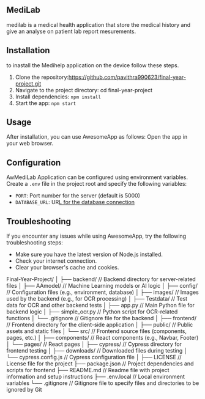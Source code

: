 ## MediLab 
medilab is a medical health application that store the medical history and give an analyse on patient lab report mesurements.  

## Installation
to inastall the Medihelp application on the device follow these steps. 
1. Clone the repository:https://github.com/pavithra990623/final-year-project.git
2. Navigate to the project directory: cd final-year-project
3. Install dependencies: `npm install`
4. Start the app: `npm start`

## Usage
After installation, you can use AwesomeApp as follows:
  Open the app in your web browser.

## Configuration
AwMediLab Application can be configured using environment variables. Create a `.env` file in the project root and specify the following variables:
- `PORT`: Port number for the server (default is 5000)
- `DATABASE_URL`: UR[L for the database connection](https://console.firebase.google.com/project/login-c057b/firestore/databases/-default-/data/~2FAuth~2F0qZXi728tznuf6Vb7zQJ)
  
## Troubleshooting
If you encounter any issues while using AwesomeApp, try the following troubleshooting steps:
- Make sure you have the latest version of Node.js installed.
- Check your internet connection.
- Clear your browser's cache and cookies.

Final-Year-Project/
│
├── backend/                          // Backend directory for server-related files
│   ├── AAmodel/                      // Machine Learning models or AI logic
│   ├── config/                       // Configuration files (e.g., environment, database)
│   ├── images/                       // Images used by the backend (e.g., for OCR processing)
│   ├── Testdata/                     // Test data for OCR and other backend tests
│   ├── app.py                        // Main Python file for backend logic
│   ├── simple_ocr.py                 // Python script for OCR-related functions
│   └── .gitignore                    // Gitignore file for the backend
│
├── frontend/                          // Frontend directory for the client-side application
│   ├── public/                       // Public assets and static files
│   └── src/                          // Frontend source files (components, pages, etc.)
│       ├── components/               // React components (e.g., Navbar, Footer)
│       └── pages/                    // React pages
│
├── cypress/                           // Cypress directory for frontend testing
│   ├── downloads/                    // Downloaded files during testing
│   └── cypress.config.js             // Cypress configuration file
│
├── LICENSE                           // License file for the project
├── package.json                      // Project dependencies and scripts for frontend
├── README.md                         // Readme file with project information and setup instructions
├── .env.local                        // Local environment variables
└── .gitignore                        // Gitignore file to specify files and directories to be ignored by Git
